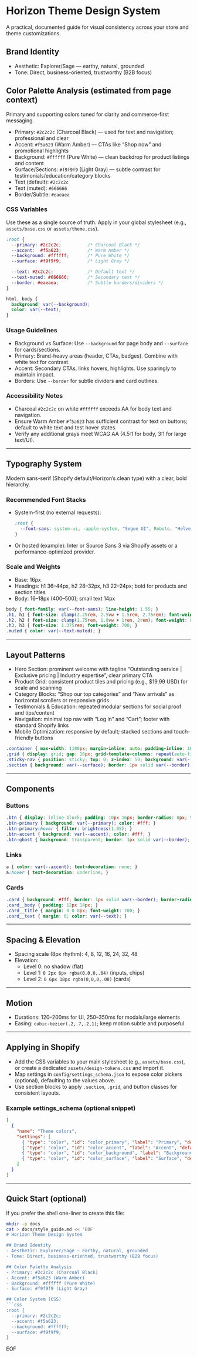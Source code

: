 # Horizon Theme Design System

A practical, documented guide for visual consistency across your store and theme customizations.

## Brand Identity
- Aesthetic: Explorer/Sage — earthy, natural, grounded
- Tone: Direct, business-oriented, trustworthy (B2B focus)

## Color Palette Analysis (estimated from page context)
Primary and supporting colors tuned for clarity and commerce-first messaging.

- Primary: `#2c2c2c` (Charcoal Black) — used for text and navigation; professional and clear
- Accent: `#f5a623` (Warm Amber) — CTAs like “Shop now” and promotional highlights
- Background: `#ffffff` (Pure White) — clean backdrop for product listings and content
- Surface/Sections: `#f9f9f9` (Light Gray) — subtle contrast for testimonials/education/category blocks
- Text (default): `#2c2c2c`
- Text (muted): `#666666`
- Border/Subtle: `#eaeaea`

### CSS Variables
Use these as a single source of truth. Apply in your global stylesheet (e.g., `assets/base.css` or `assets/theme.css`).

```css
:root {
  --primary: #2c2c2c;          /* Charcoal Black */
  --accent:  #f5a623;          /* Warm Amber */
  --background: #ffffff;       /* Pure White */
  --surface: #f9f9f9;          /* Light Gray */

  --text: #2c2c2c;             /* Default text */
  --text-muted: #666666;       /* Secondary text */
  --border: #eaeaea;           /* Subtle borders/dividers */
}

html, body {
  background: var(--background);
  color: var(--text);
}
```

### Usage Guidelines
- Background vs Surface: Use `--background` for page body and `--surface` for cards/sections.
- Primary: Brand-heavy areas (header, CTAs, badges). Combine with white text for contrast.
- Accent: Secondary CTAs, links hovers, highlights. Use sparingly to maintain impact.
- Borders: Use `--border` for subtle dividers and card outlines.

### Accessibility Notes
- Charcoal `#2c2c2c` on white `#ffffff` exceeds AA for body text and navigation.
- Ensure Warm Amber `#f5a623` has sufficient contrast for text on buttons; default to white text and test hover states.
- Verify any additional grays meet WCAG AA (4.5:1 for body, 3:1 for large text/UI).

---

## Typography System
Modern sans-serif (Shopify default/Horizon’s clean type) with a clear, bold hierarchy.

### Recommended Font Stacks
- System-first (no external requests):
  ```css
  :root {
    --font-sans: system-ui, -apple-system, "Segoe UI", Roboto, "Helvetica Neue", Arial, "Noto Sans", "Apple Color Emoji", "Segoe UI Emoji", "Segoe UI Symbol";
  }
  ```
- Or hosted (example): Inter or Source Sans 3 via Shopify assets or a performance-optimized provider.

### Scale and Weights
- Base: 16px
- Headings: h1 36–44px, h2 28–32px, h3 22–24px; bold for products and section titles
- Body: 16–18px (400–500); small text 14px

```css
body { font-family: var(--font-sans); line-height: 1.55; }
.h1, h1 { font-size: clamp(2.25rem, 2.5vw + 1.5rem, 2.75rem); font-weight: 800; }
.h2, h2 { font-size: clamp(1.75rem, 1.8vw + 1rem, 2rem); font-weight: 800; }
.h3, h3 { font-size: 1.375rem; font-weight: 700; }
.muted { color: var(--text-muted); }
```

---

## Layout Patterns
- Hero Section: prominent welcome with tagline “Outstanding service | Exclusive pricing | Industry expertise”, clear primary CTA
- Product Grid: consistent product tiles and pricing (e.g., $19.99 USD) for scale and scanning
- Category Blocks: “Shop our top categories” and “New arrivals” as horizontal scrollers or responsive grids
- Testimonials & Education: repeated modular sections for social proof and tips/content
- Navigation: minimal top nav with “Log in” and “Cart”; footer with standard Shopify links
- Mobile Optimization: responsive by default; stacked sections and touch-friendly buttons

```css
.container { max-width: 1100px; margin-inline: auto; padding-inline: 16px; }
.grid { display: grid; gap: 16px; grid-template-columns: repeat(auto-fit, minmax(240px, 1fr)); }
.sticky-nav { position: sticky; top: 0; z-index: 50; background: var(--primary); color: #fff; }
.section { background: var(--surface); border: 1px solid var(--border); border-radius: 10px; padding: 16px; }
```

---

## Components

### Buttons
```css
.btn { display: inline-block; padding: 10px 16px; border-radius: 8px; text-decoration: none; font-weight: 600; }
.btn-primary { background: var(--primary); color: #fff; }
.btn-primary:hover { filter: brightness(1.05); }
.btn-accent { background: var(--accent); color: #fff; }
.btn-ghost { background: transparent; border: 1px solid var(--border); color: var(--text); }
```

### Links
```css
a { color: var(--accent); text-decoration: none; }
a:hover { text-decoration: underline; }
```

### Cards
```css
.card { background: #fff; border: 1px solid var(--border); border-radius: 10px; box-shadow: 0 6px 18px rgba(0,0,0,0.06); overflow: hidden; }
.card__body { padding: 12px 14px; }
.card__title { margin: 0 0 8px; font-weight: 700; }
.card__text { margin: 0; color: var(--text); }
```

---

## Spacing & Elevation
- Spacing scale (8px rhythm): 4, 8, 12, 16, 24, 32, 48
- Elevation:
  - Level 0: no shadow (flat)
  - Level 1: `0 2px 6px rgba(0,0,0,.04)` (inputs, chips)
  - Level 2: `0 6px 18px rgba(0,0,0,.08)` (cards)

---

## Motion
- Durations: 120–200ms for UI, 250–350ms for modals/large elements
- Easing: `cubic-bezier(.2,.7,.2,1)`; keep motion subtle and purposeful

---

## Applying in Shopify
- Add the CSS variables to your main stylesheet (e.g., `assets/base.css`), or create a dedicated `assets/design-tokens.css` and import it.
- Map settings in `config/settings_schema.json` to expose color pickers (optional), defaulting to the values above.
- Use section blocks to apply `.section`, `.grid`, and button classes for consistent layouts.

### Example settings_schema (optional snippet)
```json
[
  {
    "name": "Theme colors",
    "settings": [
      { "type": "color", "id": "color_primary", "label": "Primary", "default": "#2c2c2c" },
      { "type": "color", "id": "color_accent", "label": "Accent", "default": "#f5a623" },
      { "type": "color", "id": "color_background", "label": "Background", "default": "#ffffff" },
      { "type": "color", "id": "color_surface", "label": "Surface", "default": "#f9f9f9" }
    ]
  }
]
```

---

## Quick Start (optional)
If you prefer the shell one-liner to create this file:

```bash
mkdir -p docs
cat > docs/style_guide.md << 'EOF'
# Horizon Theme Design System

## Brand Identity
- Aesthetic: Explorer/Sage — earthy, natural, grounded
- Tone: Direct, business-oriented, trustworthy (B2B focus)

## Color Palette Analysis
- Primary: #2c2c2c (Charcoal Black)
- Accent: #f5a623 (Warm Amber)
- Background: #ffffff (Pure White)
- Surface: #f9f9f9 (Light Gray)

## Color System (CSS)
```css
:root {
  --primary: #2c2c2c;
  --accent: #f5a623;
  --background: #ffffff;
  --surface: #f9f9f9;
}
```
EOF
```
